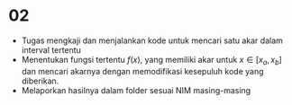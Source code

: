 # 02
+ Tugas mengkaji dan menjalankan kode untuk mencari satu akar dalam interval tertentu
+ Menentukan fungsi tertentu $f(x)$, yang memiliki akar untuk $x \in [x_a, x_b]$ dan mencari akarnya dengan memodifikasi kesepuluh kode yang diberikan.
+ Melaporkan hasilnya dalam folder sesuai NIM masing-masing

